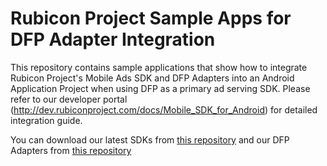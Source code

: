 # Rubicon Project Sample Apps for DFP Adapter Integration

This repository contains sample applications that show how to integrate Rubicon Project's Mobile Ads SDK and DFP Adapters into an Android Application Project when using DFP as a primary ad serving SDK. Please refer to our developer portal (http://dev.rubiconproject.com/docs/Mobile_SDK_for_Android) for detailed integration guide.

You can download our latest SDKs from [this repository](https://github.com/rubicon-project/RFMAdSDK-Android.git) and our DFP Adapters from [this repository](https://github.com/rubicon-project/RFMSDKAdapter-Android-DFP.git)
